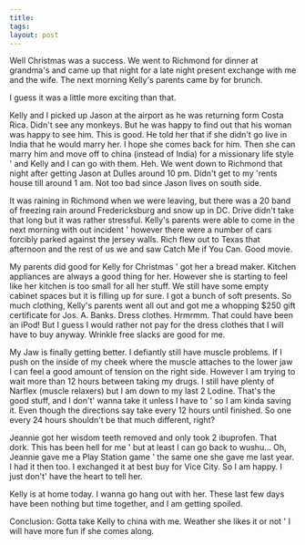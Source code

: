 ```yaml
---
title: 
tags: 
layout: post
---
```

Well Christmas was a success.  We went to Richmond for dinner at grandma's and came up that night for a late night present exchange with me and the wife.  The next morning Kelly's parents came by for brunch.  



I guess it was a little more exciting than that. 



Kelly and I picked up Jason at the airport as he was returning form Costa Rica.  Didn't see any monkeys.  But he was happy to find out that his woman was happy to see him.  This is good.  He told her that if she didn't go live in India that he would marry her.  I hope she comes back for him.  Then she can marry him and move off to china (instead of India) for a missionary life style ' and Kelly and I can go with them.  Heh.  We went down to Richmond that night after getting Jason at Dulles around 10 pm.  Didn't get to my 'rents house till around 1 am.  Not too bad since Jason lives on south side.



It was raining in Richmond when we were leaving, but there was a 20 band of freezing rain around Fredericksburg and snow up in DC.  Drive didn't take that long but it was rather stressful. Kelly's parents were able to come in the next morning with out incident ' however there were a number of cars forcibly parked against the jersey walls. Rich flew out to Texas that afternoon and the rest of us we and saw Catch Me if You Can.  Good movie.  



My parents did good for Kelly for Christmas ' got her a bread maker.  Kitchen appliances are always a good thing for her.  However she is starting to feel like her kitchen is too small for all her stuff.  We still have some empty cabinet spaces but it is filling up for sure.  I got a bunch of soft presents.  So much clothing, Kelly's parents went all out and got me a whopping $250 gift certificate for Jos. A. Banks.  Dress clothes.  Hrmrmm.  That could have been an iPod!  But I guess I would rather not pay for the dress clothes that I will have to buy anyway.  Wrinkle free slacks are good for me. 



My Jaw is finally getting better.  I defiantly still have muscle problems. If I push on the inside of my cheek where the muscle attaches to the lower jaw I can feel a good amount of tension on the right side.  However I am trying to wait more than 12 hours between taking my drugs. I still have plenty of Narflex (muscle relaxers) but I am down to my last 2 Lodine.  That's the good stuff, and I don't' wanna take it unless I have to ' so I am kinda saving it.  Even though the directions say take every 12 hours until finished.  So one every 24 hours shouldn't be that much different, right?



Jeannie got her wisdom teeth removed and only took 2 ibuprofen.  That dork.  This has been hell for me ' but at least I can go back to wushu... Oh, Jeannie gave me a Play Station game ' the same one she gave me last year.  I had it then too.  I exchanged it at best buy for Vice City. So I am happy.  I just don't' have the heart to tell her.  



Kelly is at home today.  I wanna go hang out with her.  These last few days have been nothing but time together, and I am getting spoiled.



Conclusion:  Gotta take Kelly to china with me.  Weather she likes it or not ' I will have more fun if she comes along.


